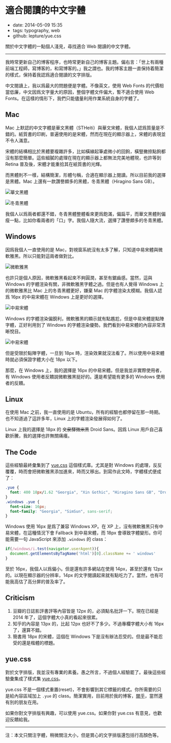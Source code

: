 # 適合閱讀的中文字體

- date: 2014-05-09 15:35
- tags: typography, web
- github: lepture/yue.css

關於中文字體的一點個人淺見，尋找適合 Web 閱讀的中文字體。

----

我時常更新自己的博客程序，也時常更新自己的博客主題。偏右言：「世上有兩種前端工程師，寫博客的，和寫博客的。」我之謂也。我的博客主題一直保持着簡潔的樣式，保持着我認爲適合閱讀的文字排版。

中文閱讀上，我以爲最大的問題便是字體。不像英文，使用 Web Fonts 的代價相當低廉，中文因爲文字量大的原因，整個字體文件偏大，暫不適合使用 Web Fonts。在這樣的情形下，我們只能儘量利用作業系統自身的字體了。

## Mac

Mac 上默認的中文字體是華文黑體（STHeiti）與華文宋體，我個人認爲質量是不錯的。紙質書的印刷，普遍使用的是宋體，然而在現在的顯示器上，宋體的表現並不令人滿意。

宋體的結構相比於黑體要複雜許多，比如橫線起筆處微小的回鉤，橫豎撇捺點鉤都沒有那麼簡單。這些細膩的處理在現在的顯示器上都無法完美地體現，也許等到 Retina 普及後，宋體才能重拾其在紙質書的光輝。

而黑體則不一樣，結構簡潔，形體勻稱，合適在顯示器上閱讀。所以目前我的選擇是黑體。Mac 上還有一款讚譽頗多的黑體，冬青黑體（Hiragino Sans GB）。

![華文黑體](//dn-lepture.qbox.me/blog/18px-mac-stheiti.png "Mac 上 18px 的華文黑體")

![冬青黑體](//dn-lepture.qbox.me/blog/18px-mac-hiragino.png "Mac 上 18px 的冬青黑體")

我個人以爲兩者都還不錯，冬青黑體整體看來更爲飽滿，偏扁平，而華文黑體則偏瘦一點，比如你看兩者的「口」字。我個人隨大流，選擇了讚譽頗多的冬青黑體。

## Windows

因爲我個人一直使用的是 Mac，對視窗系統沒有太多了解，只知道中易宋體與微軟雅黑。所以只能對這兩者做對比。

![微軟雅黑](//dn-lepture.qbox.me/blog/18px-win-yahei.png "Windows 上 18px 的微軟雅黑")

也許只是個人原因，微軟雅黑看起來不夠圓潤，甚至有鋸齒感。當然，這與 Windows 的字體渲染有關，非微軟雅黑字體之過。但是也有人覺得 Windows 上的微軟雅黑比 Mac 上的冬青黑體更好，嫌棄 Mac 的字體渲染太模糊。我個人認爲 16px 的中易宋體在 Windows 上是更好的選擇。

![中易宋體](//dn-lepture.qbox.me/blog/16px-win-simsun.png "Windows 上 16px 的中易宋體")

Windows 的字體渲染偏銳利，微軟雅黑的顯示就有點尷尬，但是中易宋體是點陣字體，正好利用到了 Windows 的字體渲染優勢。我們看到中易宋體的內容非常清晰悅目。

![中易宋體](//dn-lepture.qbox.me/blog/18px-win-simsun.png "Windows 上 18px 的中易宋體")

但是受限於點陣字體，一旦到 18px 時，渲染效果就沒法看了。所以使用中易宋體時就必須保證字體大小在 18px 以下。

那麼，在 Windows 上，我的選擇是 16px 的中易宋體。但是我並非實際使用者，有 Windows 使用者反饋說微軟雅黑挺好的。還是希望能有更多的 Windows 使用者的反饋。

## Linux

在使用 Mac 之前，我一直使用的是 Ubuntu，所有的經驗也都停留在那一時期。也不知道過了這許多年，Linux 上的字體渲染發展得如何了。

Linux 上我的選擇是 18px 的 ~~文泉驛微米黑~~ Droid Sans。因爲 Linux 用戶自己喜歡折騰，我的選擇也許無關痛癢。

## The Code

這些經驗最終彙集到了 [yue.css](https://github.com/lepture/yue.css) 這個樣式庫。尤其是對 Windows 的處理，反反覆覆，時而會把微軟雅黑添加進來，時而又移出。到寫作此文時，字體樣式便成了：

```css
.yue {
  font: 400 18px/1.62 "Georgia", "Xin Gothic", "Hiragino Sans GB", "Droid Sans", "Microsoft YaHei", sans-serif;
}
.windows .yue {
  font-size: 16px;
  font-family: "Georgia", "SimSun", sans-serif;
}
```

Windows 使用 16px 是爲了兼容 Windows XP。在 XP 上，沒有微軟雅黑只有中易宋體，在這種情況下會 Fallback 到中易宋體，而 18px 會導致字體變形。你可能需要一句 JavaScript 來添加 `.windows` 的 class：

```javascript
if(/windows/i.test(navigator.userAgent)){
  document.getElementsByTagName('html')[0].className += ' windows'
}
```

至於 16px，我個人以爲偏小。但是還有許多網站在使用 14px，甚至於還有 12px 的。以現在顯示器的分辨率，14px 的文字閱讀起來就有點吃力了。當然，也有可能我高估了高分屏的普及率了。

## Criticism

1. 豆瓣的日誌影評書評等內容皆是 12px 的，必須點名批評一下。現在已經是 2014 年了，這個字體大小真的看起來很累。
2. 知乎的內容是 13px 的，比起 12px 也好不了多少。不過專欄字體大小有 16px 了，還算不錯。
3. 簡書用 18px 的宋體，這個在 Windows 下是沒有辦法忍受的。但是最不能忍受的還是楷體的標題。

## yue.css

對於文字排版，我並沒有專業的素養。愚之所言，不過個人經驗罷了。最後這些經驗彙集成了樣式集 [yue.css](https://github.com/lepture/yue.css)。

yue.css 不是一個樣式重置(reset)，不會影響到其它標籤的樣式。你所需要的只是給內容區域加上 `.yue` 的 class。簡潔實用，目前用於我的博客，[閱乎](https://yuehu.io/)，當然還有別的朋友在用。

如果你對文字排版有興趣，可以使用 yue.css。如果你對 yue.css 有意見，也歡迎反饋給我。

---

注：本文只關注字體，稍微關注大小，但是賞心的文字排版還包括行高顏色等。
